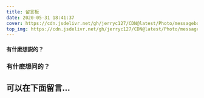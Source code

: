 ```yaml
---
title: 留言板
date: 2020-05-31 18:41:37
cover: https://cdn.jsdelivr.net/gh/jerryc127/CDN@latest/Photo/messageboard.jpg
top_img: https://cdn.jsdelivr.net/gh/jerryc127/CDN@latest/Photo/messageboard.jpg
---
```


#### 有什麽想説的？

### 有什麽想问的？

## 可以在下面留言...

